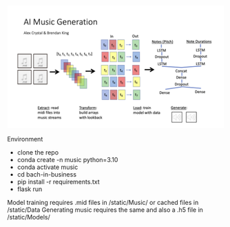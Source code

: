 ![banner](./elevator_pitch.png)

Environment
- clone the repo
- conda create -n music python=3.10
- conda activate music
- cd bach-in-business
- pip install -r requirements.txt
- flask run

Model training requires .mid files in /static/Music/ or cached files in /static/Data
Generating music requires the same and also a .h5 file in /static/Models/